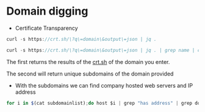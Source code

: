 # Domain digging

- Certificate Transparency

```jsx
curl -s https://crt.sh/\?q\=domain\&output\=json | jq .

curl -s https://crt.sh/\?q\=domain\&output\=json | jq . | grep name | cut -d":" -f2 | grep -v "CN=" | cut -d'"' -f2 | awk '{gsub(/\\n/,"\n");}1;' | sort -u
```

The first returns the results of the [crt.sh](http://crt.sh) of the domain you enter.

The second will return unique subdomains of the domain provided

- With the subdomains we can find company hosted web servers and IP address

```jsx
for i in $(cat subdomainlist);do host $i | grep "has address" | grep domain | cut -d" " -f1,4;done
```